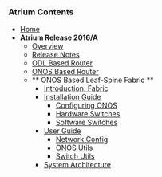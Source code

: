 ### Atrium Contents
* [Home](https://github.com/onfsdn/atrium-docs/wiki)
* **Atrium Release 2016/A**
    + [Overview](https://github.com/onfsdn/atrium-docs/wiki/Overview-16A)
    + [Release Notes](https://github.com/onfsdn/atrium-docs/wiki/Release-Notes-16A)
    + [ODL Based Router](https://github.com/onfsdn/atrium-docs/wiki/ODL-Based-Atrium-Router-16A)
    + [ONOS Based Router](https://github.com/onfsdn/atrium-docs/wiki/ONOS-Based-Atrium-Router-16A)
    + ** ONOS Based Leaf-Spine Fabric **
        - [Introduction: Fabric](https://github.com/onfsdn/atrium-docs/wiki/ONOS-Based-Atrium-Leaf-Spine-Fabric-16A)
        - [Installation Guide](https://github.com/onfsdn/atrium-docs/wiki/Installation-Guide-ONOS-Based-Fabric-16A)
            + [Configuring ONOS](https://github.com/onfsdn/atrium-docs/wiki/Configuring-ONOS-Fabric-16A)
            + [Hardware Switches](https://github.com/onfsdn/atrium-docs/wiki/Hardware-Install-ONOS-Fabric-16A)
            + [Software Switches](https://github.com/onfsdn/atrium-docs/wiki/Software-Install-ONOS-Fabric-16A)
        - [User Guide](https://github.com/onfsdn/atrium-docs/wiki/User-Guide-ONOS-Based-Fabric-16A)
            + [Network Config](https://github.com/onfsdn/atrium-docs/wiki/Network-Config-Fabric-16A)
            + [ONOS Utils](https://github.com/onfsdn/atrium-docs/wiki/ONOS-Utils-Fabric-16A)
            + [Switch Utils](https://github.com/onfsdn/atrium-docs/wiki/Switch-Utils-Fabric-16A)
        - [System Architecture](https://github.com/onfsdn/atrium-docs/wiki/System-Architecture-ONOS-Based-Fabric-16A)

	